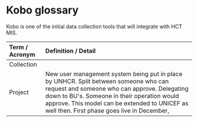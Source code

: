 # Kobo glossary

Kobo is one of the initial data collection tools that will integrate with HCT MIS.



| Term / Acronym | Definition / Detail |
| :--- | :--- |
| Collection |  |
| Project | New user management system being put in place by UNHCR.  Split between someone who can request and someone who can approve. Delegating down to BU's. Someone in their operation would approve. This model can be extended to UNICEF as well then. First phase goes live in December,  |

